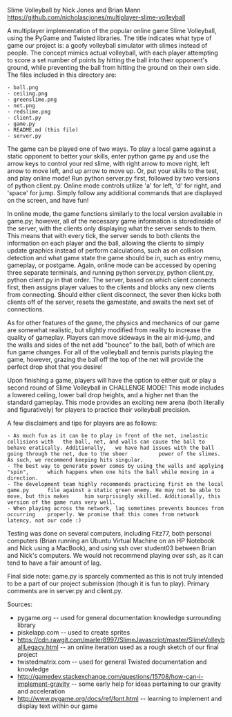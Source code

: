 Slime Volleyball by Nick Jones and Brian Mann
https://github.com/nicholascjones/multiplayer-slime-volleyball

A multiplayer implementation of the popular online game Slime Volleyball, using the PyGame and Twisted libraries. The title indicates what type of game our project is: a goofy volleyball simulator with slimes instead of people. The concept mimics actual volleyball, with each player attempting to score a set number of points by hitting the ball into their opponent's ground, while preventing the ball from hitting the ground on their own side. The files included in this directory are:

	- ball.png
	- ceiling.png
	- greenslime.png
	- net.png
	- redslime.png
	- client.py
	- game.py
	- README.md (this file)
	- server.py

The game can be played one of two ways. To play a local game against a static opponent to better your skills, enter python game.py and use the arrow keys to control your red slime, with right arrow to move right, left arrow to move left, and up arrow to move up. Or, put your skills to the test, and play online mode! Run python server.py first, followed by two versions of python client.py. Online mode controls utilize 'a' for left, 'd' for right, and 'space' for jump. Simply follow any additional commands that are displayed on the screen, and have fun!

In online mode, the game functions similarly to the local version available in game.py; however, all of the necessary game information is storedinside of the server, with the clients only displaying what the server sends to them. This means that with every tick, the server sends to both clients the information on each player and the ball, allowing the clients to simply update graphics instead of perform calculations, such as on collision detection and what game state the game should be in, such as entry menu, gameplay, or postgame. Again, online mode can be accessed by opening three separate terminals, and running python server.py, python client.py, python client.py in that order. The server, based on which client connects first, then assigns player values to the clients and blocks any new clients from connecting. Should either client disconnect, the sever then kicks both clients off of the server, resets the gamestate, and awaits the next set of connections. 

As for other features of the game, the physics and mechanics of our game are somewhat realistic, but slightly modified from reality to increase the quality of gameplay. Players can move sideways in the air mid-jump, and the walls and sides of the net add "bounce" to the ball, both of which are fun game changes. For all of the volleyball and tennis purists playing the game, however, grazing the ball off the top of the net will provide the perfect drop shot that you desire!

Upon finishing a game, players will have the option to either quit or play a second round of Slime Volleyball in CHALLENGE MODE! This mode includes a lowered ceiling, lower ball drop heights, and a higher net than the standard gameplay. This mode provides an exciting new arena (both literally and figuratively) for players to practice their volleyball precision.

A few disclaimers and tips for players are as follows:

	- As much fun as it can be to play in front of the net, inelastic collisions with 	the ball, net, and walls can cause the ball to behave eratically. Additionally,	  we have had issues with the ball going through the net, due to the sheer        	power of the slimes. As such, we recommend keeping hits singular.
	- The best way to generate power comes by using the walls and applying "spin",	  	which happens when one hits the ball while moving in a direction.
	- The development team highly recommends practicing first on the local game.py 	  	file against a static green enemy. He may not be able to move, but this makes 	  him surprisingly skilled. Additionally, this version of the game runs very well.
	- When playing across the network, lag sometimes prevents bounces from occurring  	properly. We promise that this comes from network latency, not our code :)

Testing was done on several computers, including Fitz77, both personal computers (Brian running an Ubuntu Virtual Machine on an HP Notebook and Nick using a MacBook), and using ssh over student03 between Brian and Nick's computers. We would not recommend playing over ssh, as it can tend to have a fair amount of lag.

Final side note: game.py is sparcely commented as this is not truly intended to be a part of our project submission (though it is fun to play). Primary comments are in server.py and client.py.

Sources:

- pygame.org -- used for general documentation knowledge surrounding library
- piskelapp.com -- used to create sprites
- https://cdn.rawgit.com/marler8997/SlimeJavascript/master/SlimeVolleyballLegacy.html 	-- an online iteration used as a rough sketch of our final project
- twistedmatrix.com -- used for general Twisted documentation and knowledge
- http://gamedev.stackexchange.com/questions/15708/how-can-i-implement-gravity
  -- some early help for ideas pertaining to our gravity and acceleration
- http://www.pygame.org/docs/ref/font.html
  -- learning to implement and display text within our game

